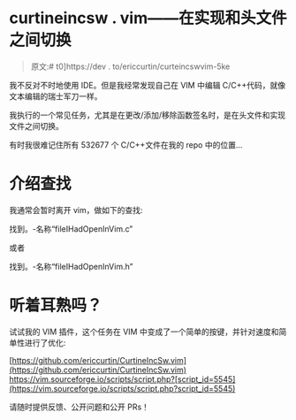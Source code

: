 # curtineincsw . vim——在实现和头文件之间切换

> 原文:# t0]https://dev . to/ericcurtin/curteincswvim-5ke

我不反对不时地使用 IDE。但是我经常发现自己在 VIM 中编辑 C/C++代码，就像文本编辑的瑞士军刀一样。

我执行的一个常见任务，尤其是在更改/添加/移除函数签名时，是在头文件和实现文件之间切换。

有时我很难记住所有 532677 个 C/C++文件在我的 repo 中的位置...

# [](#introducing-find)介绍查找

我通常会暂时离开 vim，做如下的查找:

找到。-名称“fileIHadOpenInVim.c”

或者

找到。-名称“fileIHadOpenInVim.h”

# [](#sound-familiar)听着耳熟吗？

试试我的 VIM 插件，这个任务在 VIM 中变成了一个简单的按键，并针对速度和简单性进行了优化:

[https://github.com/ericcurtin/CurtineIncSw.vim](https://github.com/ericcurtin/CurtineIncSw.vim)
https://vim.sourceforge.io/scripts/script.php?[script_id=5545](https://vim.sourceforge.io/scripts/script.php?script_id=5545)

请随时提供反馈、公开问题和公开 PRs！